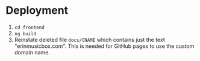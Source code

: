 # Deployment

1. `cd frontend`
2. `ng build`
3. Reinstate deleted file `docs/CNAME` which contains just the text "erinmusicbox.com". This is needed for GitHub pages to use the custom domain name.
